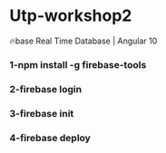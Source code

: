 # Utp-workshop2

:fire:base Real Time Database | Angular 10

### 1-npm install -g firebase-tools
### 2-firebase login
### 3-firebase init
### 4-firebase deploy
